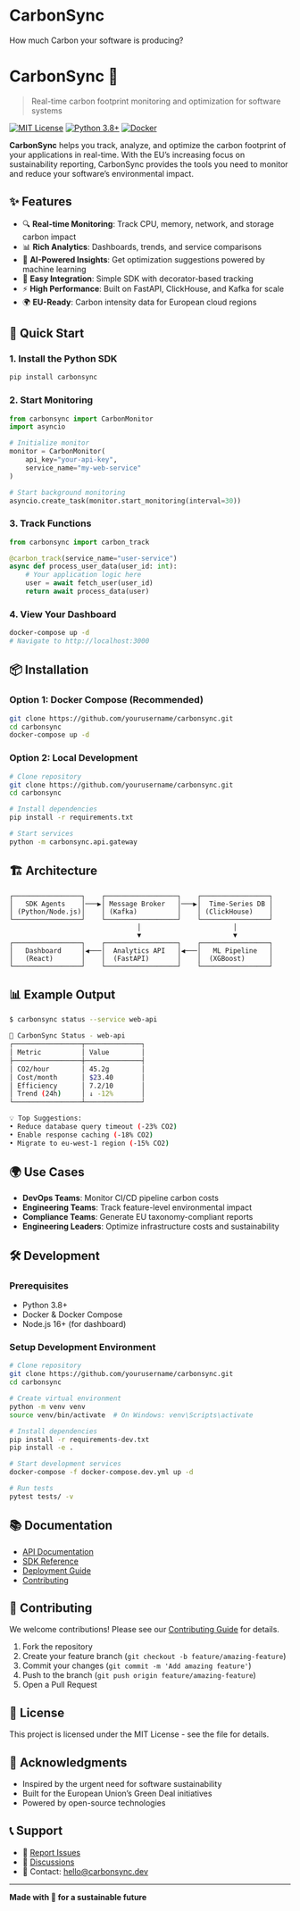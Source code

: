 # CarbonSync
How much Carbon your software is producing?

# CarbonSync 🌱

> Real-time carbon footprint monitoring and optimization for software systems

[![MIT License](https://img.shields.io/badge/License-MIT-green.svg)](https://choosealicense.com/licenses/mit/)
[![Python 3.8+](https://img.shields.io/badge/python-3.8+-blue.svg)](https://www.python.org/downloads/release/python-380/)
[![Docker](https://img.shields.io/badge/docker-%230db7ed.svg?logo=docker&logoColor=white)](https://www.docker.com/)

**CarbonSync** helps you track, analyze, and optimize the carbon footprint of your applications in real-time. With the EU’s increasing focus on sustainability reporting, CarbonSync provides the tools you need to monitor and reduce your software’s environmental impact.

## ✨ Features

- 🔍 **Real-time Monitoring**: Track CPU, memory, network, and storage carbon impact
- 📊 **Rich Analytics**: Dashboards, trends, and service comparisons
- 🤖 **AI-Powered Insights**: Get optimization suggestions powered by machine learning
- 🔌 **Easy Integration**: Simple SDK with decorator-based tracking
- ⚡ **High Performance**: Built on FastAPI, ClickHouse, and Kafka for scale
- 🌍 **EU-Ready**: Carbon intensity data for European cloud regions

## 🚀 Quick Start

### 1. Install the Python SDK

```bash
pip install carbonsync
```

### 2. Start Monitoring

```python
from carbonsync import CarbonMonitor
import asyncio

# Initialize monitor
monitor = CarbonMonitor(
    api_key="your-api-key",
    service_name="my-web-service"
)

# Start background monitoring
asyncio.create_task(monitor.start_monitoring(interval=30))
```

### 3. Track Functions

```python
from carbonsync import carbon_track

@carbon_track(service_name="user-service")
async def process_user_data(user_id: int):
    # Your application logic here
    user = await fetch_user(user_id)
    return await process_data(user)
```

### 4. View Your Dashboard

```bash
docker-compose up -d
# Navigate to http://localhost:3000
```

## 📦 Installation

### Option 1: Docker Compose (Recommended)

```bash
git clone https://github.com/yourusername/carbonsync.git
cd carbonsync
docker-compose up -d
```

### Option 2: Local Development

```bash
# Clone repository
git clone https://github.com/yourusername/carbonsync.git
cd carbonsync

# Install dependencies
pip install -r requirements.txt

# Start services
python -m carbonsync.api.gateway
```

## 🏗️ Architecture

```
┌─────────────────┐    ┌──────────────────┐    ┌─────────────────┐
│   SDK Agents    │───▶│ Message Broker   │───▶│  Time-Series DB │
│ (Python/Node.js)│    │ (Kafka)          │    │ (ClickHouse)    │
└─────────────────┘    └──────────────────┘    └─────────────────┘
                                │                       │
                                ▼                       ▼
┌─────────────────┐    ┌──────────────────┐    ┌─────────────────┐
│   Dashboard     │◀───│  Analytics API   │◀───│   ML Pipeline   │
│   (React)       │    │  (FastAPI)       │    │  (XGBoost)      │
└─────────────────┘    └──────────────────┘    └─────────────────┘
```

## 📊 Example Output

```bash
$ carbonsync status --service web-api

🌱 CarbonSync Status - web-api
┌─────────────────┬──────────────┐
│ Metric          │ Value        │
├─────────────────┼──────────────┤
│ CO2/hour        │ 45.2g        │
│ Cost/month      │ $23.40       │
│ Efficiency      │ 7.2/10       │
│ Trend (24h)     │ ↓ -12%       │
└─────────────────┴──────────────┘

💡 Top Suggestions:
• Reduce database query timeout (-23% CO2)
• Enable response caching (-18% CO2)
• Migrate to eu-west-1 region (-15% CO2)
```

## 🌍 Use Cases

- **DevOps Teams**: Monitor CI/CD pipeline carbon costs
- **Engineering Teams**: Track feature-level environmental impact
- **Compliance Teams**: Generate EU taxonomy-compliant reports
- **Engineering Leaders**: Optimize infrastructure costs and sustainability

## 🛠️ Development

### Prerequisites

- Python 3.8+
- Docker & Docker Compose
- Node.js 16+ (for dashboard)

### Setup Development Environment

```bash
# Clone repository
git clone https://github.com/yourusername/carbonsync.git
cd carbonsync

# Create virtual environment
python -m venv venv
source venv/bin/activate  # On Windows: venv\Scripts\activate

# Install dependencies
pip install -r requirements-dev.txt
pip install -e .

# Start development services
docker-compose -f docker-compose.dev.yml up -d

# Run tests
pytest tests/ -v
```

## 📚 Documentation

- [API Documentation](docs/api.md)
- [SDK Reference](docs/sdk.md)
- [Deployment Guide](docs/deployment.md)
- [Contributing](CONTRIBUTING.md)

## 🤝 Contributing

We welcome contributions! Please see our [Contributing Guide](CONTRIBUTING.md) for details.

1. Fork the repository
1. Create your feature branch (`git checkout -b feature/amazing-feature`)
1. Commit your changes (`git commit -m 'Add amazing feature'`)
1. Push to the branch (`git push origin feature/amazing-feature`)
1. Open a Pull Request

## 📝 License

This project is licensed under the MIT License - see the <LICENSE> file for details.

## 🙏 Acknowledgments

- Inspired by the urgent need for software sustainability
- Built for the European Union’s Green Deal initiatives
- Powered by open-source technologies

## 📞 Support

- 🐛 [Report Issues](https://github.com/yourusername/carbonsync/issues)
- 💬 [Discussions](https://github.com/yourusername/carbonsync/discussions)
- 📧 Contact: hello@carbonsync.dev

-----

**Made with 🌱 for a sustainable future**